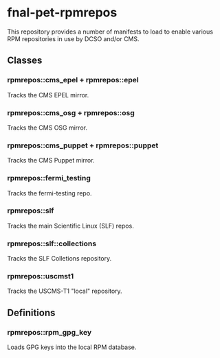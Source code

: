 # fnal-pet-rpmrepos

This repository provides a number of manifests to load to enable various
RPM repositories in use by DCSO and/or CMS.

## Classes

### rpmrepos::cms\_epel + rpmrepos::epel

Tracks the CMS EPEL mirror.  

### rpmrepos::cms\_osg + rpmrepos::osg

Tracks the CMS OSG mirror.

### rpmrepos::cms\_puppet + rpmrepos::puppet

Tracks the CMS Puppet mirror.

### rpmrepos::fermi\_testing

Tracks the fermi-testing repo.

### rpmrepos::slf

Tracks the main Scientific Linux (SLF) repos.

### rpmrepos::slf::collections

Tracks the SLF Colletions repository.

### rpmrepos::uscmst1

Tracks the USCMS-T1 "local" repository.

## Definitions

### rpmrepos::rpm\_gpg\_key

Loads GPG keys into the local RPM database.
